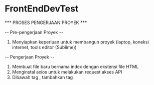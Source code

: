 # FrontEndDevTest
*** PROSES PENGERJAAN PROYEK ***

-- Pre-pengerjaan Proyek --
1. Menyiapkan keperluan untuk membangun proyek (laptop, koneksi internet, tools editor (Sublime))


-- Pengerjaan Proyek --
1. Membuat file baru bernama index dengan ekstensi file HTML
2. Menginstal axios untuk melakukan request akses API
2. Dibawah tag </body> , tambahkan tag <script> untuk menampung kode Vue
3. Didalam tag <script>, buat variabel Vue baru yang berisi objek 'el' yang menentukan id elemen dan 
'data' yang berisi data yang akan dilihat.
4. API diakses menggunakan AXIOS, data yang diambil merupakan informasi dari masing - masing film (starwars 1 - starwars 7)
5. Data yang telah diakses ditampilkan di browser. Data yang ditampilkan merupakan hasil dari pengulangan (loop)
dari starwars 1 sampai starwars 7.
6. Untuk masing - masing starwars, ditampilkan gambar yang mewakili cuplikan dari film tersebut.
7. Masing - masing starwars dikategorikan dengan layout menggunakan framework bootstrap didalam tag <body>

*** CARA MENJALANKAN PROYEK ***
1. Pastikan laptop/komputer terhubung ke internet
2. Buka file index.html menggunakan browser apa saja
3. Sekarang anda dapat melihat informasi lengkap mengenai Starwars 1 - Starwars 7

*** SELAMAT MEMBACA :D ***
